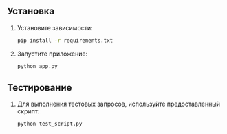 ## Установка

1. Установите зависимости:

   ```bash
   pip install -r requirements.txt

2. Запустите приложение:
    
    ```bash
   python app.py


## Тестирование

1. Для выполнения тестовых запросов, используйте предоставленный скрипт:

    ```bash
    python test_script.py


